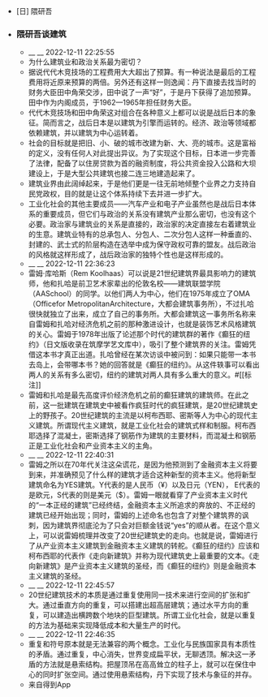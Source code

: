 - [日] 隈研吾
- ### 隈研吾谈建筑
    - __ __ 2022-12-11 22:25:55
    - 为什么建筑业和政治关系最为密切？
    - 据说代代木竞技场的工程费用大大超出了预算。有一种说法是最后的工程费用将近原来预算的两倍。另外还有这样一则逸闻：丹下直接去找当时的财务大臣田中角荣交涉，田中说了一声“好”，于是丹下获得了追加预算。田中作为内阁成员，于1962—1965年担任财务大臣。
    - 代代木竞技场和田中角荣这对组合在各种意义上都可以说是战后日本的象征。简而言之，战后日本是以建筑为引擎而运转的。经济、政治等领域都依赖建筑，并以建筑为中心运转着。
    - 社会的目标就是把旧、小、破的城市改建为新、大、亮的城市。这是富裕的定义，没有任何人对此提出异议。为了实现这个目标，日本进一步完善了法律，配备了以住房贷款为首的融资制度，将公共资金投入公路和大坝建设上，于是大型公共建筑也接二连三地建造起来了。
    - 建筑业界由此阔绰起来，于是他们更是一往无前地倾整个业界之力支持自民党政权，目的就是让这个体系持续下去并进一步扩大。
    - 工业化社会的其他主要成员——汽车产业和电子产业虽然也是战后日本体系的重要成员，但它们与政治的关系没有建筑产业那么密切，也没有这个必要。政治家与建筑业的关系是直接的，政治家的决定直接左右着建筑业的生意。建筑业特有的总承包人、分包人、二次分包人这样一种垂直的、封建的、武士式的阶层构造在选举中成为保守政权可靠的盟友。战后政治的风格就这样形成了，战后政治家的独特个性也是这样形成的。
    - __ __ 2022-12-11 22:36:23
    - 雷姆·库哈斯（Rem Koolhaas）可以说是21世纪建筑界最具影响力的建筑师，他和扎哈是前卫艺术家辈出的伦敦名校——建筑联盟学院（AASchool）的同学。以他们两人为中心，他们在1975年成立了OMA （Officefor MetropolitanArchitecture，大都会建筑事务所），不过扎哈很快就独立了出来，成立了自己的事务所。大都会建筑这一事务所名称来自雷姆和扎哈对经济危机之前的那种激进设计，也就是装饰艺术风格建筑的关心。雷姆于1978年出版了论述那个时代的建筑群的著作《癫狂的纽约》（日文版收录在筑摩学艺文库中），吸引了整个建筑界的关注。雷姆凭借这本书才真正出道。扎哈曾经在某次访谈中被问到：如果只能带一本书去岛上，会带哪本书？她的回答就是《癫狂的纽约》。从这件轶事可以看出两人的关系有多么密切，纽约的建筑对两人具有多么重大的意义。#[[标注]]
    - 雷姆和扎哈是最先高度评价经济危机之前的癫狂建筑的建筑师。在此之前，这一批建筑在建筑史中被看作疯狂时代的疯狂建筑，是20世纪建筑史上的野孩子。20世纪建筑的主流是以柯布西耶、密斯等人为中心的现代主义建筑。所谓现代主义建筑，就是工业化社会的建筑式样和制服。柯布西耶选择了混凝土，密斯选择了钢筋作为建筑的主要材料，而混凝土和钢筋正是工业化社会和产业资本主义的主角。
    - __ __ 2022-12-11 22:40:31
    - 雷姆之所以在70年代关注这朵谎花，是因为他预测到了金融资本主义将要到来，并准确预见了什么样的建筑才适合这种新型的资本主义。他将新型建筑命名为YES建筑。Y代表的是人民币（¥）以及日元（YEN）， E代表的是欧元，S代表的则是美元（$）。雷姆一眼就看穿了产业资本主义时代的“一本正经的建筑”已经终结，金融资本主义所追求的奔放的、不正经的建筑已经开始出现；同时，雷姆的上述命名也包含了对整个建筑界的讽刺，因为建筑界彻底沦为了只会对巨额金钱说“yes”的顺从者。在这个意义上，可以说雷姆梳理并改变了20世纪建筑史的走向。也就是说，雷姆进行了从产业资本主义建筑到金融资本主义建筑的转舵。《癫狂的纽约》应该和柯布西耶的代表作《走向新建筑》并称为现代建筑史上最重要的文本。《走向新建筑》是产业资本主义建筑的圣经，而《癫狂的纽约》则是金融资本主义建筑的圣经。
    - __ __ 2022-12-11 22:45:57
    - 20世纪建筑技术的本质是通过重复使用同一技术来进行空间的扩张和扩大。通过垂直方向的重复，可以搭建出超高层建筑；通过水平方向的重复，可以建造出横跨数个地块的巨型建筑。所谓工业化社会，就是以重复的方法为基础来实现降低成本和大量生产的时代。
    - __ __ 2022-12-11 22:46:35
    - 重复和符号原本就是无法兼容的两个概念。工业化与民族国家具有本质性的矛盾。通过重复，中心消失，世界变成扁平状，无聊透顶。解决这一矛盾的方法就是悬索结构。把屋顶吊在高高耸立的柱子上，就可以在保住中心的同时扩张空间。通过使用悬索结构，丹下实现了技术与象征的并存。
    - 来自得到App
